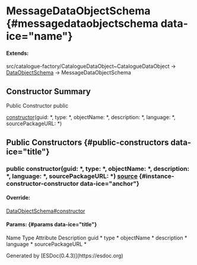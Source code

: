</div>
<div class="self-detail detail">

MessageDataObjectSchema {#messagedataobjectschema data-ice="name"}
=======================

<div class="flat-list" data-ice="extendsChain">

#### Extends:

<div>

<span>src/catalogue-factory/CatalogueDataObject\~CatalogueDataObject</span>
→
<span>[DataObjectSchema](../../../class/src/catalogue-factory/DataObjectSchema.js~DataObjectSchema.html)</span>
→ MessageDataObjectSchema

</div>

</div>

</div>

<div data-ice="constructorSummary">

Constructor Summary
-------------------

Public Constructor <span class="access" data-ice="access">public</span>
<span class="override" data-ice="override"></span>
<div>

<span
data-ice="name"><span>[constructor](../../../class/src/catalogue-factory/DataObjectSchema.js~MessageDataObjectSchema.html#instance-constructor-constructor)</span></span><span
data-ice="signature">(guid: <span>\*</span>, type: <span>\*</span>,
objectName: <span>\*</span>, description: <span>\*</span>, language:
<span>\*</span>, sourcePackageURL: <span>\*</span>)</span>

</div>

<div>

</div>

</div>

<div data-ice="constructorDetails">

Public Constructors {#public-constructors data-ice="title"}
-------------------

<div class="detail" data-ice="detail">

### <span class="access" data-ice="access">public</span> <span data-ice="name">constructor</span><span data-ice="signature">(guid: <span>\*</span>, type: <span>\*</span>, objectName: <span>\*</span>, description: <span>\*</span>, language: <span>\*</span>, sourcePackageURL: <span>\*</span>)</span> <span class="right-info"> <span data-ice="source"><span>[source](../../../file/src/catalogue-factory/DataObjectSchema.js.html#lineNumber17)</span></span> </span> {#instance-constructor-constructor data-ice="anchor"}

<div data-ice="override">

#### Override:

<span>[DataObjectSchema\#constructor](../../../class/src/catalogue-factory/DataObjectSchema.js~DataObjectSchema.html#instance-constructor-constructor)</span>

</div>

<div data-ice="properties">

<div data-ice="properties">

#### Params: {#params data-ice="title"}

Name Type Attribute Description guid <span>\*</span> type
<span>\*</span> objectName <span>\*</span> description <span>\*</span>
language <span>\*</span> sourcePackageURL <span>\*</span>

</div>

</div>

</div>

</div>

</div>
Generated by [ESDoc<span
data-ice="esdocVersion">(0.4.3)</span>](https://esdoc.org)
